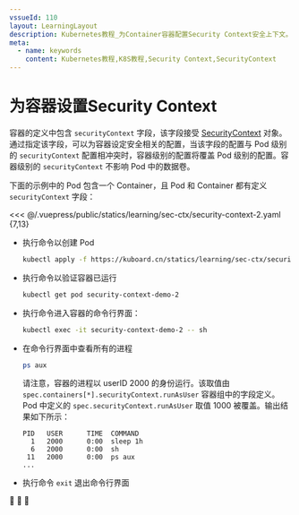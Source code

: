 ```yaml
---
vssueId: 110
layout: LearningLayout
description: Kubernetes教程_为Container容器配置Security Context安全上下文。容器的定义中包含 securityContext 字段。通过指定该字段，可以为容器设定安全相关的配置，当该字段的配置与 Pod 级别的 securityContext 配置相冲突时，容器级别的配置将覆盖 Pod 级别的配置。
meta:
  - name: keywords
    content: Kubernetes教程,K8S教程,Security Context,SecurityContext
---
```


# 为容器设置Security Context

容器的定义中包含 `securityContext` 字段，该字段接受 [SecurityContext](https://kubernetes.io/docs/reference/generated/kubernetes-api/v1.16/#securitycontext-v1-core) 对象。通过指定该字段，可以为容器设定安全相关的配置，当该字段的配置与 Pod 级别的 `securityContext` 配置相冲突时，容器级别的配置将覆盖 Pod 级别的配置。容器级别的 `securityContext` 不影响 Pod 中的数据卷。

下面的示例中的 Pod 包含一个 Container，且 Pod 和 Container 都有定义 `securityContext` 字段：

<<< @/.vuepress/public/statics/learning/sec-ctx/security-context-2.yaml {7,13}

* 执行命令以创建 Pod
  ``` sh
  kubectl apply -f https://kuboard.cn/statics/learning/sec-ctx/security-context-2.yaml
  ```
* 执行命令以验证容器已运行
  ``` sh
  kubectl get pod security-context-demo-2
  ```
* 执行命令进入容器的命令行界面：
  ``` sh
  kubectl exec -it security-context-demo-2 -- sh
  ```
* 在命令行界面中查看所有的进程
  ```sh
  ps aux
  ```
  请注意，容器的进程以 userID 2000 的身份运行。该取值由 `spec.containers[*].securityContext.runAsUser` 容器组中的字段定义。Pod 中定义的 `spec.securityContext.runAsUser` 取值 1000 被覆盖。输出结果如下所示：
  ```
  PID   USER      TIME  COMMAND
    1   2000      0:00  sleep 1h
    6   2000      0:00  sh
   11   2000      0:00  ps aux
  ...
  ```
* 执行命令 `exit` 退出命令行界面

:tada: :tada: :tada:
